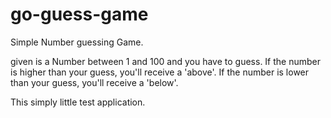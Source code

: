 # go-guess-game
Simple Number guessing Game.

given is a Number between 1 and 100 and you have to guess.
If the number is higher than your guess, you'll receive a 'above'.
If the number is lower than your guess, you'll receive a 'below'.

This simply little test application.
